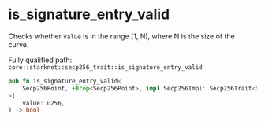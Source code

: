 # is_signature_entry_valid

Checks whether `value` is in the range [1, N), where N is the size of the curve.

Fully qualified path: `core::starknet::secp256_trait::is_signature_entry_valid`

```rust
pub fn is_signature_entry_valid<
    Secp256Point, +Drop<Secp256Point>, impl Secp256Impl: Secp256Trait<Secp256Point>,
>(
    value: u256,
) -> bool
```

